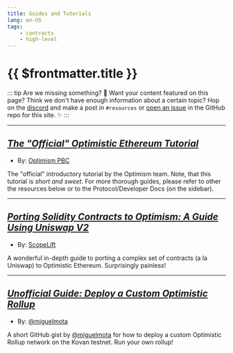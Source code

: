 ```yaml
---
title: Guides and Tutorials
lang: en-US
tags:
    - contracts
    - high-level
---
```


# {{ $frontmatter.title }}

::: tip Are we missing something? 🧐
Want your content featured on this page?
Think we don't have enough information about a certain topic?
Hop on the [discord](https://discord.gg/5TaAXGn2D8) and make a post in `#resources` or [open an issue](https://github.com/ethereum-optimism/community-hub/issues) in the GitHub repo for this site. ✨
:::

---
## [*The "Official" Optimistic Ethereum Tutorial*](../../tutorial/README.md)

* By: [Optimism PBC](https://optimism.io)

The "official" introductory tutorial by the Optimism team.
Note, that this tutorial is _short and sweet_.
For more thorough guides, please refer to other the resources below or to the Protocol/Developer Docs (on the sidebar).

---
## [*Porting Solidity Contracts to Optimism: A Guide Using Uniswap V2*](https://hackmd.io/@scopelift/Hy853dTsP)

* By: [ScopeLift](https://www.scopelift.co/)

A wonderful in-depth guide to porting a complex set of contracts (a la Uniswap) to Optimistic Ethereum.
Surprisingly painless!

---
## [*Unofficial Guide: Deploy a Custom Optimistic Rollup*](https://gist.github.com/miguelmota/973e62c8f3da0571fc2c469b65c54d71)

* By: [@miguelmota](https://twitter.com/miguelmotah)

A short GitHub gist by [@miguelmota](https://twitter.com/miguelmotah) for how to deploy a custom Optimistic Rollup network on the Kovan testnet.
Run your own rollup!
